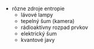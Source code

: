 - rôzne zdroje entropie
	- lávové lampy
	- tepelný šum (kamera)
	- rádioaktívny rozpad prvkov
	- elektrický šum
	- kvantové javy